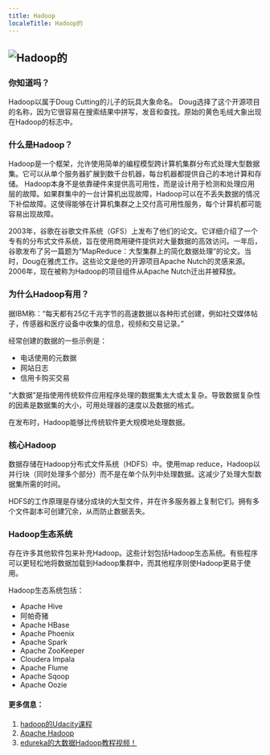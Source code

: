 ```yaml
---
title: Hadoop
localeTitle: Hadoop的
---
```

## ![Hadoop的](http://2s7gjr373w3x22jf92z99mgm5w-wpengine.netdna-ssl.com/wp-content/uploads/2014/08/Hadoop_logo_2.png)

### 你知道吗？

Hadoop以属于Doug Cutting的儿子的玩具大象命名。 Doug选择了这个开源项目的名称，因为它很容易在搜索结果中拼写，发音和查找。原始的黄色毛绒大象出现在Hadoop的标志中。

### 什么是Hadoop？

Hadoop是一个框架，允许使用简单的编程模型跨计算机集群分布式处理大型数据集。它可以从单个服务器扩展到数千台机器，每台机器都提供自己的本地计算和存储。 Hadoop本身不是依靠硬件来提供高可用性，而是设计用于检测和处理应用层的故障。如果群集中的一台计算机出现故障，Hadoop可以在不丢失数据的情况下补偿故障。这使得能够在计算机集群之上交付高可用性服务，每个计算机都可能容易出现故障。

2003年，谷歌在谷歌文件系统（GFS）上发布了他们的论文。它详细介绍了一个专有的分布式文件系统，旨在使用商用硬件提供对大量数据的高效访问。一年后，谷歌发布了另一篇题为“MapReduce：大型集群上的简化数据处理”的论文。当时，Doug在雅虎工作。这些论文是他的开源项目Apache Nutch的灵感来源。 2006年，现在被称为Hadoop的项目组件从Apache Nutch迁出并被释放。

### 为什么Hadoop有用？

据IBM称：“每天都有25亿千兆字节的高速数据以各种形式创建，例如社交媒体帖子，传感器和医疗设备中收集的信息，视频和交易记录。”

经常创建的数据的一些示例是：

*   电话使用的元数据
*   网站日志
*   信用卡购买交易

“大数据”是指使用传统软件应用程序处理的数据集太大或太复杂。导致数据复杂性的因素是数据集的大小，可用处理器的速度以及数据的格式。

在发布时，Hadoop能够比传统软件更大规模地处理数据。

### 核心Hadoop

数据存储在Hadoop分布式文件系统（HDFS）中。使用map reduce，Hadoop以并行块（同时处理多个部分）而不是在单个队列中处理数据。这减少了处理大型数据集所需的时间。

HDFS的工作原理是存储分成块的大型文件，并在许多服务器上复制它们。拥有多个文件副本可创建冗余，从而防止数据丢失。

### Hadoop生态系统

存在许多其他软件包来补充Hadoop。这些计划包括Hadoop生态系统。有些程序可以更轻松地将数据加载到Hadoop集群中，而其他程序则使Hadoop更易于使用。

Hadoop生态系统包括：

*   Apache Hive
*   阿帕奇猪
*   Apache HBase
*   Apache Phoenix
*   Apache Spark
*   Apache ZooKeeper
*   Cloudera Impala
*   Apache Flume
*   Apache Sqoop
*   Apache Oozie

#### 更多信息：

1.  [hadoop的Udacity课程](https://www.udacity.com/course/intro-to-hadoop-and-mapreduce--ud617)
2.  [Apache Hadoop](http://hadoop.apache.org/)
3.  [edureka的大数据Hadoop教程视频！](https://www.youtube.com/playlist?list=PL9ooVrP1hQOFrYxqxb0NJCdCABPZNo0pD)
